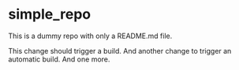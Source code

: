 # simple_repo

This is a dummy repo with only a README.md file.

This change should trigger a build. And another change to trigger an automatic build.
And one more.
